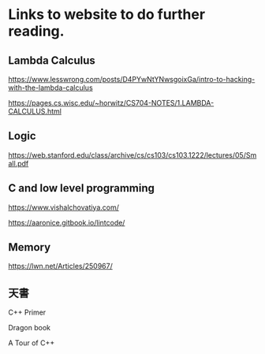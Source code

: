 # Links to website to do further reading.

## Lambda Calculus

https://www.lesswrong.com/posts/D4PYwNtYNwsgoixGa/intro-to-hacking-with-the-lambda-calculus

https://pages.cs.wisc.edu/~horwitz/CS704-NOTES/1.LAMBDA-CALCULUS.html

## Logic

https://web.stanford.edu/class/archive/cs/cs103/cs103.1222/lectures/05/Small.pdf

## C and low level programming

https://www.vishalchovatiya.com/

https://aaronice.gitbook.io/lintcode/

## Memory

https://lwn.net/Articles/250967/

## 天書

C++ Primer

Dragon book

A Tour of C++
